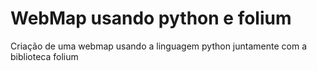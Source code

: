 # WebMap usando python e folium
Criação de uma webmap usando a linguagem python juntamente com a biblioteca folium
